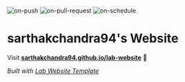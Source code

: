 
  ![on-push](../../actions/workflows/on-push.yaml/badge.svg)
  ![on-pull-request](../../actions/workflows/on-pull-request.yaml/badge.svg)
  ![on-schedule](../../actions/workflows/on-schedule.yaml/badge.svg)

  # sarthakchandra94's Website

  Visit **[sarthakchandra94.github.io/lab-website](https://sarthakchandra94.github.io/lab-website)** 🚀

  _Built with [Lab Website Template](https://greene-lab.gitbook.io/lab-website-template-docs)_
